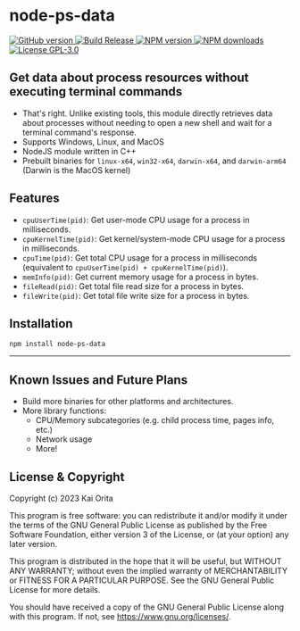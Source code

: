 # node-ps-data

[
![GitHub version](https://img.shields.io/github/package-json/v/2kai2kai2/node-ps-data?logo=Github)
](https://github.com/2kai2kai2/node-ps-data/releases/latest)
[
![Build Release](https://img.shields.io/github/actions/workflow/status/2kai2kai2/node-ps-data/npm-publish.yml?logo=GitHub)
](https://github.com/2kai2kai2/node-ps-data/actions/workflows/npm-publish.yml)
[
![NPM version](https://img.shields.io/npm/v/node-ps-data?logo=npm)
![NPM downloads](https://img.shields.io/npm/dt/node-ps-data?logo=npm)
](https://www.npmjs.com/package/node-ps-data)
[
![License GPL-3.0](https://img.shields.io/github/license/2kai2kai2/node-ps-data)
](https://github.com/2kai2kai2/node-ps-data/blob/main/LICENSE)

## Get data about process resources without executing terminal commands

- That's right. Unlike existing tools, this module directly retrieves data about processes without needing to open a new shell and wait for a terminal command's response.
- Supports Windows, Linux, and MacOS
- NodeJS module written in C++
- Prebuilt binaries for `linux-x64`, `win32-x64`, `darwin-x64`, and `darwin-arm64` (Darwin is the MacOS kernel)

## Features

- `cpuUserTime(pid)`: Get user-mode CPU usage for a process in milliseconds.
- `cpuKernelTime(pid)`: Get kernel/system-mode CPU usage for a process in milliseconds.
- `cpuTime(pid)`: Get total CPU usage for a process in milliseconds (equivalent to `cpuUserTime(pid) + cpuKernelTime(pid)`).
- `memInfo(pid)`: Get current memory usage for a process in bytes.
- `fileRead(pid)`: Get total file read size for a process in bytes.
- `fileWrite(pid)`: Get total file write size for a process in bytes.

## Installation

```
npm install node-ps-data
```

----

## Known Issues and Future Plans

- Build more binaries for other platforms and architectures.
- More library functions:
	- CPU/Memory subcategories (e.g. child process time, pages info, etc.)
	- Network usage
	- More!

## License & Copyright
Copyright (c) 2023 Kai Orita

This program is free software: you can redistribute it and/or modify
it under the terms of the GNU General Public License as published by
the Free Software Foundation, either version 3 of the License, or
(at your option) any later version.

This program is distributed in the hope that it will be useful,
but WITHOUT ANY WARRANTY; without even the implied warranty of
MERCHANTABILITY or FITNESS FOR A PARTICULAR PURPOSE.  See the
GNU General Public License for more details.

You should have received a copy of the GNU General Public License
along with this program.  If not, see <https://www.gnu.org/licenses/>.
 